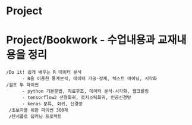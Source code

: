 # Project

# Project/Bookwork - 수업내용과 교재내용을 정리
    /Do it! 쉽게 배우는 R 데이터 분석
          - R을 이용한 통계분석, 데이터 가공·정제, 텍스트 마이닝, 시각화
    /점프 투 파이썬 
          - python 기본문법, 자료구조, 데이터 분석·시각화, 웹크롤링
          - tensorflow2 선형회귀, 로지스틱회귀, 인공신경망
          - keras 분류, 회귀, 신경망
     /초보자를 위한 파이썬 300제
     /텐서플로 딥러닝 프로젝트
